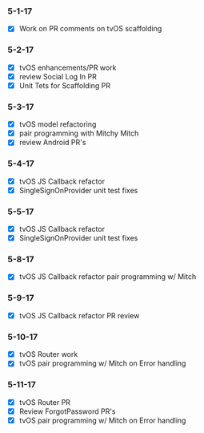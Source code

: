 ### 5-1-17
 - [x] Work on PR comments on tvOS scaffolding
  
### 5-2-17
 - [x] tvOS enhancements/PR work
 - [x] review Social Log In PR
 - [x] Unit Tets for Scaffolding PR
 
### 5-3-17
 - [x] tvOS model refactoring
 - [x] pair programming with Mitchy Mitch
 - [x] review Android PR's
 
### 5-4-17
 - [x] tvOS JS Callback refactor
 - [x] SingleSignOnProvider unit test fixes
 
### 5-5-17
 - [x] tvOS JS Callback refactor
 - [x] SingleSignOnProvider unit test fixes 
 
### 5-8-17
 - [x] tvOS JS Callback refactor pair programming w/ Mitch
 
### 5-9-17
 - [x] tvOS JS Callback refactor PR review
 
### 5-10-17
 - [x] tvOS Router work
 - [x] tvOS pair programming w/ Mitch on Error handling
 
### 5-11-17
 - [x] tvOS Router PR
 - [x] Review ForgotPassword PR's
 - [x] tvOS pair programming w/ Mitch on Error handling
